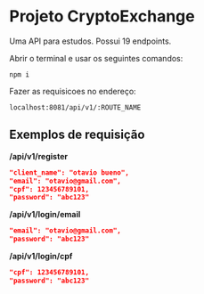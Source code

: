 # Projeto CryptoExchange
Uma API para estudos. Possui 19 endpoints.

Abrir o terminal e usar os seguintes comandos:

```shell
npm i
```

Fazer as requisicoes no endereço:

```ip
localhost:8081/api/v1/:ROUTE_NAME
```

## Exemplos de requisição

**/api/v1/register**

```json
"client_name": "otavio bueno",
"email": "otavio@gmail.com",
"cpf": 123456789101,
"password": "abc123"
```

**/api/v1/login/email**

```json
"email": "otavio@gmail.com",
"password": "abc123"
```

**/api/v1/login/cpf**

```json
"cpf": 123456789101,
"password": "abc123"
```
